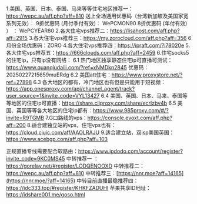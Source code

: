 1.美国、英国、日本、泰国、马来等等住宅地区推荐一：https://wepc.au/aff.php?aff=810
送上全场通用优惠码（台湾新加坡及美国家宽系列无效）：
9折优惠码 (月付季付有效)： WePCMON90
8折优惠码 (年付有效) ） ： WePCYEAR80
2.各大住宅vps推荐二：https://lisahost.com/aff.php?aff=2915
3.各大住宅vps推荐三：https://my.zorocloud.com/aff.php?aff=356
6月份全场优惠码：ZORO
4.各大住宅vps推荐四：https://ipraft.com/?i78020e
5.各大住宅vps推荐五：https://666clouds.com/aff.php?aff=2459
6.住宅socks5的住宅ip，只有ip没有网络：
6.1 热门地区独享静态住宅ip可直播可测试：https://www.quanqiudaili.com/?ref=xNMDkn2845
优惠码：20250227215659muERdg
6.2 美国att住宅：https://www.proxystore.net/?ref=27898
6.3 各大地区的都有，冷门地区也有但是只能用于短视频：https://app.onesproxy.com/api/channel_agent/track?user_source=1&invite_code=VYL13427
6.4 美国、英国、日本、马来、泰国等等地区的住宅ip可直播：https://share.cliproxy.com/share/ecrlzbv4b
6.5 美国、英国等等各大地区的住宅ip都有：https://www.985proxy.com/#/?invite=R9TGMB
7.G口路线的vps：https://console.evoxt.com/aff.php?aff=200
8.适合建独立站的vps，住宅vps也有：https://cloud.ciuic.com/aff/AAOLRAJU
9.适合建立站，双isp美国英国：https://www.acebgp.com/aff.php?aff=103

正规直播专线需要配合软路由：https://www.ipdodo.com/account/register?invite_code=9KC0MS45
中转推荐一 ：https://gorelay.net/#register/LODQENOOXD
中转推荐二：https://wepc.au/aff.php?aff=810
中转推荐三：[https://nnr.moe?aff=14165](https://nnr.moe/?aff=14165)
中转目前直播最稳推荐四：https://idc333.top/#register/KHKFZADUHI
苹果共享ID地址：https://idshare001.me/goso.html